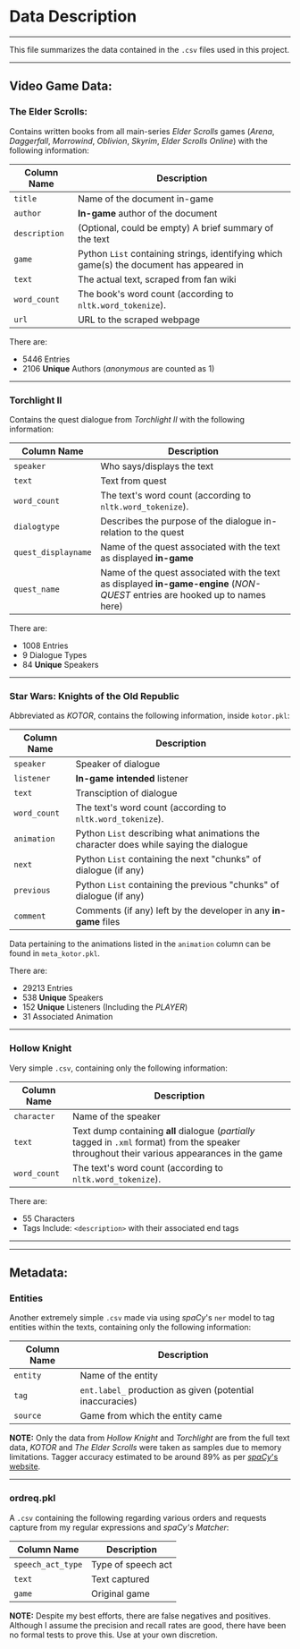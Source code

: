 # Data Description
***
This file summarizes the data contained in the `.csv` files used in this project.
***
## Video Game Data:
### The Elder Scrolls:
Contains written books from all main-series _Elder Scrolls_ games (_Arena_, _Daggerfall_, _Morrowind_, _Oblivion_, _Skyrim_, _Elder Scrolls Online_) with the following information:

| Column Name | Description |
| ----------- | ----------- |
| `title` | Name of the document in-game |
| `author` | **In-game** author of the document |
| `description` | (Optional, could be empty) A brief summary of the text |
| `game` | Python `List` containing strings, identifying which game(s) the document has appeared in |
| `text` | The actual text, scraped from fan wiki |
| `word_count`| The book's word count (according to `nltk.word_tokenize`). |
| `url` | URL to the scraped webpage |
    
There are:
- 5446 Entries
- 2106 **Unique** Authors (_anonymous_ are counted as 1)
***
### Torchlight II
Contains the quest dialogue from _Torchlight II_ with the following information:

| Column Name | Description |
| ----------- | ----------- |
| `speaker` | Who says/displays the text |
| `text` | Text from quest |
| `word_count`| The text's word count (according to `nltk.word_tokenize`). |
| `dialogtype` | Describes the purpose of the dialogue in-relation to the quest |
| `quest_displayname` | Name of the quest associated with the text as displayed **in-game** |
| `quest_name` | Name of the quest associated with the text as displayed **in-game-engine** (_NON-QUEST_ entries are hooked up to names here)|

There are:
- 1008 Entries
- 9 Dialogue Types
- 84 **Unique** Speakers
***
### Star Wars: Knights of the Old Republic
Abbreviated as _KOTOR_, contains the following information, inside `kotor.pkl`:

| Column Name | Description |
| ----------- | ----------- |
| `speaker` | Speaker of dialogue |
| `listener` | **In-game intended** listener |
| `text` | Transciption of dialogue |
| `word_count`| The text's word count (according to `nltk.word_tokenize`). |
| `animation` | Python `List` describing what animations the character does while saying the dialogue |
| `next` | Python `List` containing the next "chunks" of dialogue (if any) |
| `previous` | Python `List` containing the previous "chunks" of dialogue (if any) |
| `comment` | Comments (if any) left by the developer in any **in-game** files|

Data pertaining to the animations listed in the `animation` column can be found in `meta_kotor.pkl`.

There are:
- 29213 Entries
- 538 **Unique** Speakers
- 152 **Unique** Listeners (Including the _PLAYER_)
- 31 Associated Animation
***
### Hollow Knight
Very simple `.csv`, containing only the following information:

| Column Name | Description |
| ----------- | ----------- |
| `character` | Name of the speaker |
| `text` | Text dump containing **all** dialogue (_partially_ tagged in `.xml` format) from the speaker throughout their various appearances in the game |
| `word_count`| The text's word count (according to `nltk.word_tokenize`). |
    
There are:
- 55 Characters
- Tags Include: `<description>` with their associated end tags
***
***
## Metadata:
### Entities
Another extremely simple `.csv` made via using _spaCy_'s `ner` model to tag entities within the texts, containing only the following information:

| Column Name | Description |
| ----------- | ----------- |
| `entity` | Name of the entity |
| `tag` | `ent.label_` production as given (potential inaccuracies) |
| `source` | Game from which the entity came |

**NOTE:** Only the data from _Hollow Knight_ and _Torchlight_ are from the full text data, _KOTOR_ and _The Elder Scrolls_ were taken as samples due to memory limitations. Tagger accuracy estimated to be around 89% as per [_spaCy_'s website](https://spacy.io/usage/facts-figures#benchmarks).
***
### ordreq.pkl
A `.csv` containing the following regarding various orders and requests capture from my regular expressions and _spaCy's Matcher_:

| Column Name | Description |
| ----------- | ----------- |
| `speech_act_type` | Type of speech act |
| `text` | Text captured |
| `game` | Original game |

**NOTE:** Despite my best efforts, there are false negatives and positives. Although I assume the precision and recall rates are good, there have been no formal tests to prove this. Use at your own discretion.